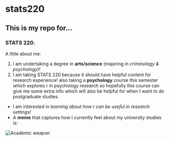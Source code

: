 # stats220
## This is my repo for...
### STATS 220. 

A little about me:

1. I am undertaking a degree in **arts/science** (majoring in *criminology & psychology*)!
2. I am taking STATS 220 because it should have helpful content for research experience! also taking a **psychology** course this semester which explores r in psychology research so hopefully this course can give me some extra info which will also be helpful for when I want to do postgraduate studies.
* I am interested in *learning about how r can be useful in research settings!*
* A **meme** that captures how I currently feel about my university studies is:

![Academic weapon](https://c.tenor.com/EnuH9ez-G8wAAAAC/tenor.gif) 
